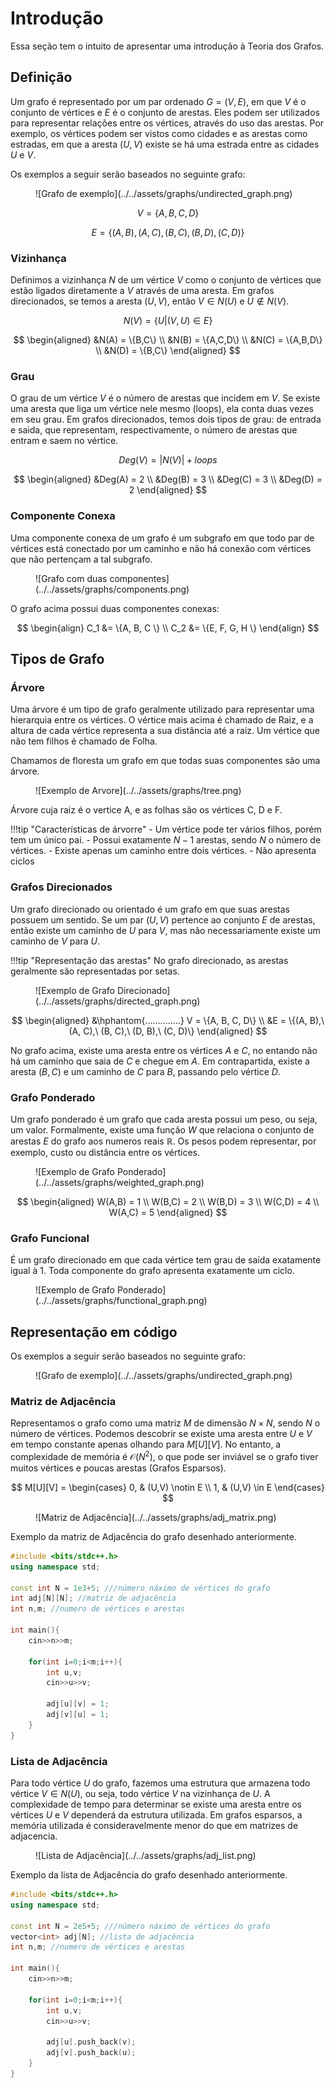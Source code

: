 # Introdução

Essa seção tem o intuito de apresentar uma introdução à Teoria dos Grafos.


## Definição
Um grafo é representado por um par ordenado $G = (V, E)$, em que $V$ é o conjunto de vértices e $E$ é o conjunto de arestas. Eles podem ser utilizados para representar relações entre os vértices, através do uso das arestas. Por exemplo, os vértices podem ser vistos como cidades e as arestas como estradas, em que a aresta $(U,V)$ existe se há uma estrada entre as cidades $U$ e $V$.

Os exemplos a seguir serão baseados no seguinte grafo:
<figure markdown="span" class="graphs"> 
    ![Grafo de exemplo](../../assets/graphs/undirected_graph.png)
</figure>

$$
    V = \{A, B, C, D\}
$$

$$
    E = \{
            (A, B), (A, C),
            (B, C), (B, D),
            (C, D)
        \}
$$

### Vizinhança
Definimos a vizinhança $N$ de um vértice $V$ como o conjunto de vértices que estão ligados diretamente a $V$ através de uma aresta.
Em grafos direcionados, se temos a aresta $(U,V)$, então $V\in N(U)$ e $U\notin N(V)$.  

$$
N(V) = \{U | (V,U) \in E\}
$$

$$
\begin{aligned}
    &N(A) = \{B,C\} \\
    &N(B) = \{A,C,D\} \\
    &N(C) = \{A,B,D\} \\
    &N(D) = \{B,C\} 
\end{aligned}
$$

### Grau
O grau de um vértice $V$ é o número de arestas que incidem em $V$. Se existe uma aresta que liga um vértice nele mesmo (loops), ela conta duas vezes em seu grau. 
Em grafos direcionados, temos dois tipos de grau: de entrada e saida, que representam, respectivamente,
o número de arestas que entram e saem no vértice.

$$
    Deg(V) = \left|N(V) \right| + loops
$$

$$
\begin{aligned}
&Deg(A) = 2 \\
&Deg(B) = 3 \\
&Deg(C) = 3 \\
&Deg(D) = 2 
\end{aligned}
$$


### Componente Conexa

Uma componente conexa de um grafo é um subgrafo em que todo par de vértices está conectado por um caminho e não há conexão com vértices que não pertençam a tal subgrafo.

<figure markdown="span" class="graphs"> 
    ![Grafo com duas componentes](../../assets/graphs/components.png)
</figure>

O grafo acima possui duas componentes conexas:

$$
\begin{align}
    C_1 &= \{A, B, C \}  \\
    C_2 &= \{E, F, G, H \}
\end{align}
$$


## Tipos de Grafo

### Árvore
Uma árvore é um tipo de grafo geralmente utilizado para representar uma hierarquia entre os vértices. O vértice mais acima é chamado de Raiz, e a altura de cada vértice representa a sua distância até a raiz. Um vértice que não tem filhos é chamado de Folha.

Chamamos de floresta um grafo em que todas suas componentes são uma árvore.

<figure markdown="span" class="graphs"> 
    ![Exemplo de Arvore](../../assets/graphs/tree.png)
</figure>
Árvore cuja raiz é o vertice A, e as folhas são os vértices C, D e F.


!!!tip "Características de árvorre"
    - Um vértice pode ter vários filhos, porém tem um único pai.
    - Possui exatamente $N-1$ arestas, sendo $N$ o número de vértices. 
    - Existe apenas um caminho entre dois vértices. 
    - Não apresenta ciclos 

### Grafos Direcionados
Um grafo direcionado ou orientado é um grafo em que suas arestas possuem um sentido.
Se um par $(U,V)$ pertence ao conjunto $E$ de arestas, então existe um caminho de $U$ para $V$,
mas não necessariamente existe um caminho de $V$ para $U$.

!!!tip "Representação das arestas"
    No grafo direcionado, as arestas geralmente são representadas por setas. 

<figure markdown="span" class="graphs"> 
    ![Exemplo de Grafo Direcionado](../../assets/graphs/directed_graph.png)
</figure>

$$
\begin{aligned}
&\hphantom{..............}
V = \{A, B, C, D\} \\
&E = \{(A, B),\ (A, C),\ (B, C),\ (D, B),\ (C, D)\}
\end{aligned}
$$


No grafo acima, existe uma aresta entre os vértices $A$ e $C$, no entando não há um caminho que saia de $C$ e chegue em $A$. Em contrapartida, existe a aresta $(B,C)$ e um caminho de $C$ para $B$, passando pelo vértice $D$.

### Grafo Ponderado
Um grafo ponderado é um grafo que cada aresta possui um peso, ou seja, um valor. Formalmente, existe uma função $W$ que relaciona o conjunto de arestas $E$ do grafo aos numeros reais $\mathbb{R}$. Os pesos podem representar, por exemplo, custo ou distância entre os vértices.

<figure markdown="span" class="graphs"> 
    ![Exemplo de Grafo Ponderado](../../assets/graphs/weighted_graph.png)
</figure>

$$
\begin{aligned}
    W(A,B) = 1 \\
    W(B,C) = 2 \\
    W(B,D) = 3 \\
    W(C,D) = 4 \\
    W(A,C) = 5
\end{aligned}
$$

### Grafo Funcional
É um grafo direcionado em que cada vértice tem grau de saída exatamente igual à 1. 
Toda componente do grafo apresenta exatamente um ciclo.

<figure markdown="span" class="graphs"> 
    ![Exemplo de Grafo Ponderado](../../assets/graphs/functional_graph.png)
</figure>

## Representação em código

Os exemplos a seguir serão baseados no seguinte grafo:
<figure markdown="span" class="graphs"> 
    ![Grafo de exemplo](../../assets/graphs/undirected_graph.png)
</figure>

### Matriz de Adjacência
Representamos o grafo como uma matriz $M$ de dimensão $N \times N$, sendo $N$ o número de vértices. Podemos
descobrir se existe uma aresta entre $U$ e $V$ em tempo constante apenas olhando para $M[U][V]$. No entanto, a complexidade de 
memória é $\mathcal{O}(N^2)$, o que pode ser inviável se o grafo tiver muitos vértices e poucas arestas (Grafos Esparsos).

$$
M[U][V] = \begin{cases}
0, & (U,V) \notin E \\
1, & (U,V) \in E
\end{cases}
$$

<figure markdown="span" class="graphs"> 
    ![Matriz de Adjacência](../../assets/graphs/adj_matrix.png)
</figure>
Exemplo da matriz de Adjacência do grafo desenhado anteriormente.

```cpp title="adj_matrix.cpp"
#include <bits/stdc++.h>
using namespace std;

const int N = 1e3+5; ///número náximo de vértices do grafo
int adj[N][N]; //matriz de adjacência
int n,m; //numero de vértices e arestas

int main(){
    cin>>n>>m;

    for(int i=0;i<m;i++){
        int u,v;
        cin>>u>>v;

        adj[u][v] = 1;
        adj[v][u] = 1;
    }
}
```

### Lista de Adjacência
Para todo vértice $U$ do grafo, fazemos uma estrutura que armazena todo vértice $V\in N(U)$, ou seja, todo vértice $V$
na vizinhança de $U$. A complexidade de tempo para determinar se existe uma aresta entre os vértices $U$ e $V$ dependerá
da estrutura utilizada. Em grafos esparsos, a memória utilizada é consideravelmente menor do que em matrizes de adjacencia.

<figure markdown="span" class="graphs"> 
    ![Lista de Adjacência](../../assets/graphs/adj_list.png)
</figure>
Exemplo da lista de Adjacência do grafo desenhado anteriormente.

```cpp title="adj_list.cpp"
#include <bits/stdc++.h>
using namespace std;

const int N = 2e5+5; ///número náximo de vértices do grafo
vector<int> adj[N]; //lista de adjacência
int n,m; //numero de vértices e arestas

int main(){
    cin>>n>>m;

    for(int i=0;i<m;i++){
        int u,v;
        cin>>u>>v;

        adj[u].push_back(v);
        adj[v].push_back(u);
    }
}
```